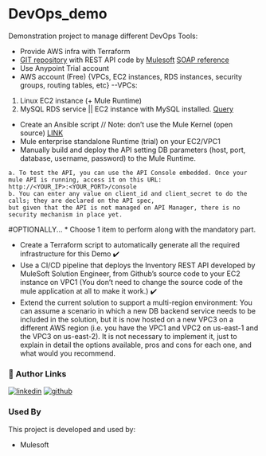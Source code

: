 # DevOps_demo
Demonstration project to manage different DevOps Tools:

- Provide AWS infra with Terraform
- [GIT repository](https://github.com/gonzalo-camino/fssm-inventory-api) with REST API code by [Mulesoft](https://www.mulesoft.com/es/)
[SOAP reference](http://tshirts.demos.mulesoft.com/?wsdl)
- Use Anypoint Trial account
- AWS account (Free) {VPCs, EC2 instances, RDS instances, security groups, routing tables, etc}
--VPCs:
1. Linux EC2 instance (+ Mule Runtime)
2. MySQL RDS service || EC2 instance with MySQL installed. [Query](https://github.com/gonzalo-camino/fssm-inventory-api/blob/main/src/main/resources/db/script.sql)

- Create an Ansible script // Note: don’t use the Mule Kernel (open source)
[LINK](https://www.mulesoft.com/lp/dl/mule-esb-enterprise)
- Mule enterprise standalone Runtime (trial) on your EC2/VPC1
- Manually build and deploy the API setting DB parameters (host, port, database, username, password) to the Mule Runtime.

```
a. To test the API, you can use the API Console embedded. Once your mule API is running, access it on this URL:
http://<YOUR_IP>:<YOUR_PORT>/console
b. You can enter any value on client_id and client_secret to do the calls; they are declared on the API spec,
but given that the API is not managed on API Manager, there is no security mechanism in place yet.
```

#OPTIONALLY... * Choose 1 item to perform along with the mandatory part.

- Create a Terraform script to automatically generate all the required infrastructure for this Demo :heavy_check_mark:
- Use a CI/CD pipeline that deploys the Inventory REST API developed by MuleSoft Solution Engineer, from Github’s source code to your EC2 instance on VPC1
 (You don’t need to change the source code of the mule application at all to make it work.) :heavy_check_mark:
- Extend the current solution to support a multi-region environment: You can assume a scenario in which a new DB backend service needs to be included in the solution,
but it is now hosted on a new VPC3 on a different AWS region (i.e. you have the VPC1 and VPC2 on us-east-1 and the VPC3 on us-east-2).
It is not necessary to implement it, just to explain in detail the options available, pros and cons for each one, and what would you recommend.

### 🔗 Author Links
[![linkedin](https://img.shields.io/badge/linkedin-0A66C2?style=for-the-badge&logo=linkedin&logoColor=white)](https://www.linkedin.com/in/natt-forclaz/)
[![github](https://img.shields.io/github/followers/in-natt?label=in-natt&style=social)](https://github.com/in-natt)

### Used By

This project is developed and used by:

- Mulesoft